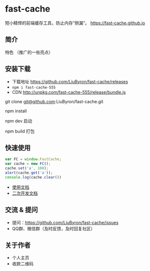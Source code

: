 # fast-cache

短小精悍的前端缓存工具，防止内存“侧漏”。 https://fast-cache.github.io

## 简介

特色 （推广的一些亮点）

## 安装下载

- 下载地址 https://github.com/LiuByron/fast-cache/releases
- `npm i fast-cache-555`
- CDN http://unpkg.com/fast-cache-555/release/bundle.js

git clone git@github.com:LiuByron/fast-cache.git

npm install

npm dev 启动

npm build 打包

## 快速使用

```js
var FC = window.FastCache;
var cache = new FC();
cache.set('a', 100);
alert(cache.get('a'));
console.log(cache.clear())
```

- [使用文档](./doc/use/README.md)
- [二次开发文档](./doc/dev/README.md)

## 交流 & 提问

- 提问：https://github.com/LiuByron/fast-cache/issues
- QQ群、微信群（及时反馈，及时回复社区）

## 关于作者

- 个人主页
- 收款二维码
